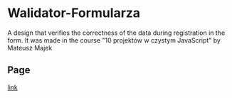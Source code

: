 # Walidator-Formularza
A design that verifies the correctness of the data during registration in the form.
It was made in the course "10 projektów w czystym JavaScript" by Mateusz Majek
## Page
[link](https://jlepiarz.github.io/Walidator-Formularza/)
